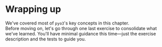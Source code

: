 # Wrapping up

We've covered most of `pyo3`'s key concepts in this chapter.\
Before moving on, let's go through one last exercise to consolidate what we've learned.
You'll have minimal guidance this time—just the exercise description and the tests to guide you.
